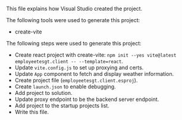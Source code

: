 This file explains how Visual Studio created the project.

The following tools were used to generate this project:
- create-vite

The following steps were used to generate this project:
- Create react project with create-vite: `npm init --yes vite@latest employeetesgt.client -- --template=react`.
- Update `vite.config.js` to set up proxying and certs.
- Update `App` component to fetch and display weather information.
- Create project file (`employeetesgt.client.esproj`).
- Create `launch.json` to enable debugging.
- Add project to solution.
- Update proxy endpoint to be the backend server endpoint.
- Add project to the startup projects list.
- Write this file.
